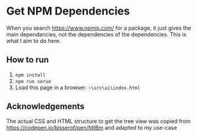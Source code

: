 # Get NPM Dependencies

When you search <https://www.npmjs.com/> for a package, it just gives the main dependancies, not the dependencies of the dependencies.  This is what I aim to do here.

## How to run
1. `npm install`
2. `npm run serve`
3. Load this page in a browser: `~\src\ui\index.html`


## Acknowledgements
The actual CSS and HTML structure to get the tree view was copied from <https://codepen.io/bisserof/pen/fdtBm> and adapted to my use-case